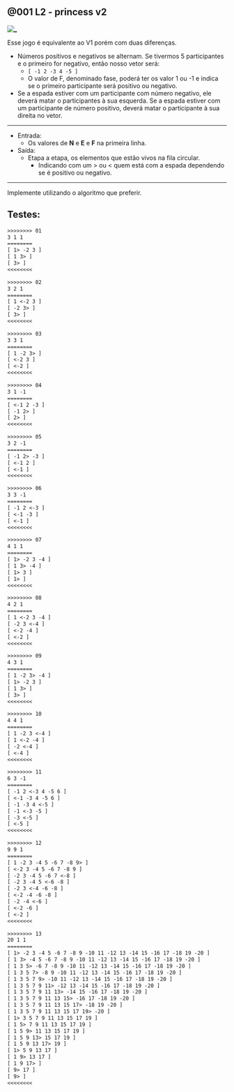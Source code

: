 ## @001 L2 - princess v2

[![_](https://github.com/qxcodeed/arcade/blob/master/base/001/cover.jpg)](https://www.youtube.com/watch?v=uCsD3ZGzMgE)


Esse jogo é equivalente ao V1 porém com duas diferenças.

- Números positivos e negativos se alternam. Se tivermos 5 participantes e o primeiro for negativo, então nosso vetor será:
  - `[ -1 2 -3 4 -5 ]`
  - O valor de F, denominado fase, poderá ter os valor 1 ou -1 e indica se o primeiro participante será positivo ou negativo.
- Se a espada estiver com um participante com número negativo, ele deverá matar o participantes à sua esquerda. Se a espada estiver com um participante de número positivo, deverá matar o participante à sua direita no vetor.

___

- Entrada:
  - Os valores de **N** e **E** e **F** na primeira linha.
- Saída:
  - Etapa a etapa, os elementos que estão vivos na fila circular.
    - Indicando com um > ou < quem está com a espada dependendo se é positivo ou negativo.

___
Implemente utilizando o algoritmo que preferir.

## Testes:

```txt
>>>>>>>> 01
3 1 1
========
[ 1> -2 3 ]
[ 1 3> ]
[ 3> ]
<<<<<<<<

>>>>>>>> 02
3 2 1
========
[ 1 <-2 3 ]
[ -2 3> ]
[ 3> ]
<<<<<<<<

>>>>>>>> 03
3 3 1
========
[ 1 -2 3> ]
[ <-2 3 ]
[ <-2 ]
<<<<<<<<

>>>>>>>> 04
3 1 -1
========
[ <-1 2 -3 ]
[ -1 2> ]
[ 2> ]
<<<<<<<<

>>>>>>>> 05
3 2 -1
========
[ -1 2> -3 ]
[ <-1 2 ]
[ <-1 ]
<<<<<<<<

>>>>>>>> 06
3 3 -1
========
[ -1 2 <-3 ]
[ <-1 -3 ]
[ <-1 ]
<<<<<<<<

>>>>>>>> 07
4 1 1
========
[ 1> -2 3 -4 ]
[ 1 3> -4 ]
[ 1> 3 ]
[ 1> ]
<<<<<<<<

>>>>>>>> 08
4 2 1
========
[ 1 <-2 3 -4 ]
[ -2 3 <-4 ]
[ <-2 -4 ]
[ <-2 ]
<<<<<<<<

>>>>>>>> 09
4 3 1
========
[ 1 -2 3> -4 ]
[ 1> -2 3 ]
[ 1 3> ]
[ 3> ]
<<<<<<<<

>>>>>>>> 10
4 4 1
========
[ 1 -2 3 <-4 ]
[ 1 <-2 -4 ]
[ -2 <-4 ]
[ <-4 ]
<<<<<<<<

>>>>>>>> 11
6 3 -1
========
[ -1 2 <-3 4 -5 6 ]
[ <-1 -3 4 -5 6 ]
[ -1 -3 4 <-5 ]
[ -1 <-3 -5 ]
[ -3 <-5 ]
[ <-5 ]
<<<<<<<<

>>>>>>>> 12
9 9 1
========
[ 1 -2 3 -4 5 -6 7 -8 9> ]
[ <-2 3 -4 5 -6 7 -8 9 ]
[ -2 3 -4 5 -6 7 <-8 ]
[ -2 3 -4 5 <-6 -8 ]
[ -2 3 <-4 -6 -8 ]
[ <-2 -4 -6 -8 ]
[ -2 -4 <-6 ]
[ <-2 -6 ]
[ <-2 ]
<<<<<<<<

>>>>>>>> 13
20 1 1
========
[ 1> -2 3 -4 5 -6 7 -8 9 -10 11 -12 13 -14 15 -16 17 -18 19 -20 ]
[ 1 3> -4 5 -6 7 -8 9 -10 11 -12 13 -14 15 -16 17 -18 19 -20 ]
[ 1 3 5> -6 7 -8 9 -10 11 -12 13 -14 15 -16 17 -18 19 -20 ]
[ 1 3 5 7> -8 9 -10 11 -12 13 -14 15 -16 17 -18 19 -20 ]
[ 1 3 5 7 9> -10 11 -12 13 -14 15 -16 17 -18 19 -20 ]
[ 1 3 5 7 9 11> -12 13 -14 15 -16 17 -18 19 -20 ]
[ 1 3 5 7 9 11 13> -14 15 -16 17 -18 19 -20 ]
[ 1 3 5 7 9 11 13 15> -16 17 -18 19 -20 ]
[ 1 3 5 7 9 11 13 15 17> -18 19 -20 ]
[ 1 3 5 7 9 11 13 15 17 19> -20 ]
[ 1> 3 5 7 9 11 13 15 17 19 ]
[ 1 5> 7 9 11 13 15 17 19 ]
[ 1 5 9> 11 13 15 17 19 ]
[ 1 5 9 13> 15 17 19 ]
[ 1 5 9 13 17> 19 ]
[ 1> 5 9 13 17 ]
[ 1 9> 13 17 ]
[ 1 9 17> ]
[ 9> 17 ]
[ 9> ]
<<<<<<<<



```
